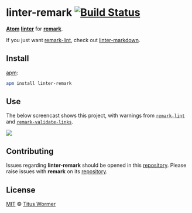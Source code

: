 # linter-remark [![Build Status][build-badge]][build]

[**Atom**][atom] [**linter**][linter] for [**remark**][remark].

If you just want [remark-lint][], check out [linter-markdown][].

## Install

[apm][]:

```sh
apm install linter-remark
```

## Use

The below screencast shows this project, with warnings from
[`remark-lint`][remark-lint] and
[`remark-validate-links`][remark-validate-links].

![][screencast]

## Contributing

Issues regarding **linter-remark** should be opened in this
[repository][linter-issues].
Please raise issues with **remark** on its [repository][remark-issues].

## License

[MIT][license] © [Titus Wormer][author]

<!-- Definitions -->

[build-badge]: https://github.com/wooorm/linter-remark/workflows/main/badge.svg

[build]: https://github.com/wooorm/linter-remark/actions

[apm]: https://github.com/atom/apm

[license]: license

[author]: https://wooorm.com

[atom]: https://atom.io

[remark]: https://github.com/remarkjs/remark

[linter]: https://github.com/steelbrain/linter

[screencast]: https://raw.githubusercontent.com/wooorm/linter-remark/main/screencast.gif

[remark-lint]: https://github.com/remarkjs/remark-lint

[remark-validate-links]: https://github.com/remarkjs/remark-validate-links

[linter-markdown]: https://github.com/AtomLinter/linter-markdown

[linter-issues]: https://github.com/wooorm/linter-remark/issues

[remark-issues]: https://github.com/remarkjs/remark/issues
